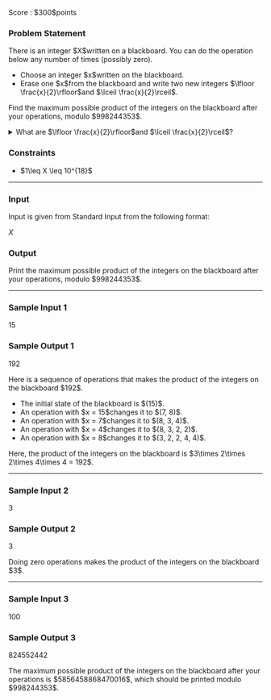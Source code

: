 
<div>

<span>

<span>

<p>
Score : $300$points
</p>

<div>

<section>

### **Problem Statement**

<p>
There is an integer $X$written on a blackboard. You can do the operation below any number of times (possibly zero).
</p>

<ul>

<li>
Choose an integer $x$written on the blackboard.
</li>

<li>
Erase one $x$from the blackboard and write two new integers $\lfloor \frac{x}{2}\rfloor$and $\lceil \frac{x}{2}\rceil$.
</li>

</ul>

<p>
Find the maximum possible product of the integers on the blackboard after your operations, modulo $998244353$.
</p>

<details>

<summary>
What are $\lfloor \frac{x}{2}\rfloor$and $\lceil \frac{x}{2}\rceil$?
</summary>

<p>
For a real number $x$, $\lfloor x\rfloor$denotes the largest integer not greater than $x$, and $\lceil x\rceil$denotes the smallest integer not less than $x$. For example, the following holds.


</p>

<ul>

<li>
For $x = 2$, we have $\lfloor \frac{x}{2}\rfloor = 1$and $\lceil \frac{x}{2}\rceil = 1$.
</li>

<li>
For $x = 3$, we have $\lfloor \frac{x}{2}\rfloor = 1$, $\lceil \frac{x}{2}\rceil = 2$.
</li>

</ul>

</details>

</section>

</div>

<div>

<section>

### **Constraints**

<ul>

<li>
$1\leq X \leq 10^{18}$
</li>

</ul>

</section>

</div>

---

<div>

<div>

<section>

### **Input**

<p>
Input is given from Standard Input from the following format:
</p>

<div>

$X$
</div>

</section>

</div>

<div>

<section>

### **Output**

<p>
Print the maximum possible product of the integers on the blackboard after your operations, modulo $998244353$.
</p>

</section>

</div>

</div>

---

<div>

<section>

### **Sample Input 1**

<div>

15

</div>

</section>

</div>

<div>

<section>

### **Sample Output 1**

<div>

192

</div>

<p>
Here is a sequence of operations that makes the product of the integers on the blackboard $192$.
</p>

<ul>

<li>
The initial state of the blackboard is $(15)$.
</li>

<li>
An operation with $x = 15$changes it to $(7, 8)$.
</li>

<li>
An operation with $x = 7$changes it to $(8, 3, 4)$.
</li>

<li>
An operation with $x = 4$changes it to $(8, 3, 2, 2)$.
</li>

<li>
An operation with $x = 8$changes it to $(3, 2, 2, 4, 4)$.
</li>

</ul>

<p>
Here, the product of the integers on the blackboard is $3\times 2\times 2\times 4\times 4 = 192$.
</p>

</section>

</div>

---

<div>

<section>

### **Sample Input 2**

<div>

3

</div>

</section>

</div>

<div>

<section>

### **Sample Output 2**

<div>

3

</div>

<p>
Doing zero operations makes the product of the integers on the blackboard $3$.
</p>

</section>

</div>

---

<div>

<section>

### **Sample Input 3**

<div>

100

</div>

</section>

</div>

<div>

<section>

### **Sample Output 3**

<div>

824552442

</div>

<p>
The maximum possible product of the integers on the blackboard after your operations is $5856458868470016$, which should be printed modulo $998244353$.
</p>

</section>

</div>

</span>

</span>

</div>
